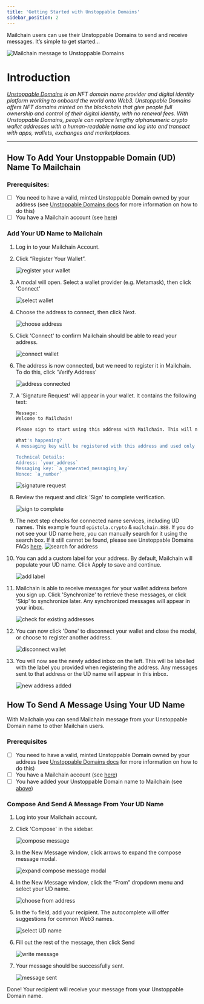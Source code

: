 ```yaml
---
title: 'Getting Started with Unstoppable Domains'
sidebar_position: 2
---
```


Mailchain users can use their Unstoppable Domains to send and receive messages. It’s simple to get started…

![Mailchain message to Unstoppable Domains](../img-unstoppable-domains/mailchain-UD-compose.png)

# Introduction

_[Unstoppable Domains](https://unstoppabledomains.com/) is an NFT domain name provider and digital identity platform working to onboard the world onto Web3. Unstoppable Domains offers NFT domains minted on the blockchain that give people full ownership and control of their digital identity, with no renewal fees. With Unstoppable Domains, people can replace lengthy alphanumeric crypto wallet addresses with a human-readable name and log into and transact with apps, wallets, exchanges and marketplaces._

---

## How To Add Your Unstoppable Domain (UD) Name To Mailchain

### Prerequisites:

-   [ ] You need to have a valid, minted Unstoppable Domain owned by your address (see [Unstoppable Domains docs](https://support.unstoppabledomains.com/) for more information on how to do this)
-   [ ] You have a Mailchain account (see [here](/user/guides/getting-started/create-a-mailchain-account))

### Add Your UD Name to Mailchain

1. Log in to your Mailchain Account.

2. Click “Register Your Wallet”.

    ![register your wallet](../img-unstoppable-domains/unstoppable-domains_introduction/ud1_1.png)

3. A modal will open. Select a wallet provider (e.g. Metamask), then click 'Connect'

    ![select wallet](../img-unstoppable-domains/unstoppable-domains_introduction/ud1_2.png)

4. Choose the address to connect, then click Next.

    ![choose address](../img-unstoppable-domains/unstoppable-domains_introduction/ud1_3.png)

5. Click 'Connect' to confirm Mailchain should be able to read your address.

    ![connect wallet](../img-unstoppable-domains/unstoppable-domains_introduction/ud1_3-1.png)

6. The address is now connected, but we need to register it in Mailchain. To do this, click 'Verify Address'

    ![address connected](../img-unstoppable-domains/unstoppable-domains_introduction/ud1_4.png)

7. A 'Signature Request' will appear in your wallet. It contains the following text:

    ```bash
    Message:
    Welcome to Mailchain!

    Please sign to start using this address with Mailchain. This will not trigger a blockchain transaction or cost any gas fees.

    What's happening?
    A messaging key will be registered with this address and used only for messaging. It will replace any existing registered messaging keys.

    Technical Details:
    Address: `your_address`
    Messaging key: `a_generated_messaging_key`
    Nonce: `a_number`
    ```

    ![signature request](../img-unstoppable-domains/unstoppable-domains_introduction/ud1_5.png)

8. Review the request and click 'Sign' to complete verification.

    ![sign to complete](../img-unstoppable-domains/unstoppable-domains_introduction/ud1_6.png)

9. The next step checks for connected name services, including UD names. This example found `epistola.crypto` & `mailchain.888`. If you do not see your UD name here, you can manually search for it using the search box. If it still cannot be found, please see Unstoppable Domains FAQs [here](/user/guides/name-services/unstoppable-domains/unstoppable-domains-faqs#my-ud-name-was-not-found-what-should-i-check).
   ![search for address](../img-unstoppable-domains/unstoppable-domains_introduction/ud1_7.png)

10. You can add a custom label for your address. By default, Mailchain will populate your UD name. Click Apply to save and continue.

    ![add label](../img-unstoppable-domains/unstoppable-domains_introduction/ud1_8.png)

11. Mailchain is able to receive messages for your wallet address before you sign up. Click 'Synchronize' to retrieve these messages, or click 'Skip' to synchronize later. Any synchronized messages will appear in your inbox.

    ![check for existing addresses](../img-unstoppable-domains/unstoppable-domains_introduction/ud1_9.png)

12. You can now click 'Done' to disconnect your wallet and close the modal, or choose to register another address.

    ![disconnect wallet](../img-unstoppable-domains/unstoppable-domains_introduction/ud1_10.png)

13. You will now see the newly added inbox on the left. This will be labelled with the label you provided when registering the address. Any messages sent to that address or the UD name will appear in this inbox.

    ![new address added](../img-unstoppable-domains/unstoppable-domains_introduction/ud1_11.png)

## How To Send A Message Using Your UD Name

With Mailchain you can send Mailchain message from your Unstoppable Domain name to other Mailchain users.

### Prerequisites

-   [ ] You need to have a valid, minted Unstoppable Domain owned by your address (see [Unstoppable Domains docs](https://support.unstoppabledomains.com/) for more information on how to do this)
-   [ ] You have a Mailchain account (see [here](/user/guides/getting-started/create-a-mailchain-account))
-   [ ] You have added your Unstoppable Domain name to Mailchain (see [above](/user/guides/name-services/unstoppable-domains/unstoppable-domains-getting-started#how-to-add-your-unstoppable-domain-ud-name-to-mailchain))

### Compose And Send A Message From Your UD Name

1. Log into your Mailchain account.

2. Click 'Compose' in the sidebar.

    ![compose message](../img-unstoppable-domains/unstoppable-domains_introduction/ud2_1.png)

3. In the New Message window, click arrows to expand the compose message modal.

    ![expand compose message modal](../img-unstoppable-domains/unstoppable-domains_introduction/ud2_1-1.png)

4. In the New Message window, click the “From” dropdown menu and select your UD name.

    ![choose from address](../img-unstoppable-domains/unstoppable-domains_introduction/ud2_2.png)

5. In the `To` field, add your recipient. The autocomplete will offer suggestions for common Web3 names.

    ![select UD name](../img-unstoppable-domains/unstoppable-domains_introduction/ud2_3.png)

6. Fill out the rest of the message, then click Send

    ![write message](../img-unstoppable-domains/unstoppable-domains_introduction/ud2_4.png)

7. Your message should be successfully sent.

    ![message sent](../img-unstoppable-domains/unstoppable-domains_introduction/ud2_5.png)

Done! Your recipient will receive your message from your Unstoppable Domain name.
